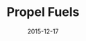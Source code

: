 ---
layout: site
title: "Propel Fuels"
date: 2015-12-17
categories: [community]
version: 1.4.3
major: 1
minor: 4
patch: 3
slug: propel-fuels
link: https://propelfuels.com/
submitter: peteshilling
permalink: /sites/:slug
---
